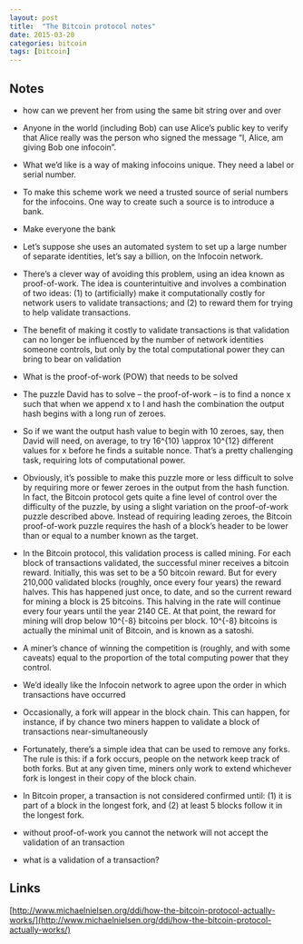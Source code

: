 ```yaml
---
layout: post
title:  "The Bitcoin protocol notes"
date: 2015-03-20
categories: bitcoin
tags: [bitcoin]
---
```


## Notes

- how can we prevent her from using the same bit string over and over
- Anyone in the world (including Bob) can use Alice’s public key to verify that Alice really was the person who signed the message “I, Alice, am giving Bob one infocoin”.
- What we’d like is a way of making infocoins unique. They need a label or serial number. 
- To make this scheme work we need a trusted source of serial numbers for the infocoins. One way to create such a source is to introduce a bank.
- Make everyone the bank
- Let’s suppose she uses an automated system to set up a large number of separate identities, let’s say a billion, on the Infocoin network.
- There’s a clever way of avoiding this problem, using an idea known as proof-of-work. The idea is counterintuitive and involves a combination of two ideas: (1) to (artificially) make it computationally costly for network users to validate transactions; and (2) to reward them for trying to help validate transactions. 
- The benefit of making it costly to validate transactions is that validation can no longer be influenced by the number of network identities someone controls, but only by the total computational power they can bring to bear on validation
- What is the proof-of-work (POW) that needs to be solved
- The puzzle David has to solve – the proof-of-work – is to find a nonce x such that when we append x to l and hash the combination the output hash begins with a long run of zeroes.
- So if we want the output hash value to begin with 10 zeroes, say, then David will need, on average, to try 16^{10} \approx 10^{12} different values for x before he finds a suitable nonce. That’s a pretty challenging task, requiring lots of computational power.
- Obviously, it’s possible to make this puzzle more or less difficult to solve by requiring more or fewer zeroes in the output from the hash function. In fact, the Bitcoin protocol gets quite a fine level of control over the difficulty of the puzzle, by using a slight variation on the proof-of-work puzzle described above. Instead of requiring leading zeroes, the Bitcoin proof-of-work puzzle requires the hash of a block’s header to be lower than or equal to a number known as the target. 
- In the Bitcoin protocol, this validation process is called mining. For each block of transactions validated, the successful miner receives a bitcoin reward. Initially, this was set to be a 50 bitcoin reward. But for every 210,000 validated blocks (roughly, once every four years) the reward halves. This has happened just once, to date, and so the current reward for mining a block is 25 bitcoins. This halving in the rate will continue every four years until the year 2140 CE. At that point, the reward for mining will drop below 10^{-8} bitcoins per block.  10^{-8} bitcoins is actually the minimal unit of Bitcoin, and is known as a satoshi.
- A miner’s chance of winning the competition is (roughly, and with some caveats) equal to the proportion of the total computing power that they control.
- We’d ideally like the Infocoin network to agree upon the order in which transactions have occurred
- Occasionally, a fork will appear in the block chain. This can happen, for instance, if by chance two miners happen to validate a block of transactions near-simultaneously
- Fortunately, there’s a simple idea that can be used to remove any forks. The rule is this: if a fork occurs, people on the network keep track of both forks. But at any given time, miners only work to extend whichever fork is longest in their copy of the block chain.
- In Bitcoin proper, a transaction is not considered confirmed until: (1) it is part of a block in the longest fork, and (2) at least 5 blocks follow it in the longest fork.

- without proof-of-work you cannot the network will not accept the validation of an transaction
- what is a validation of a transaction?


## Links
[http://www.michaelnielsen.org/ddi/how-the-bitcoin-protocol-actually-works/](http://www.michaelnielsen.org/ddi/how-the-bitcoin-protocol-actually-works/)